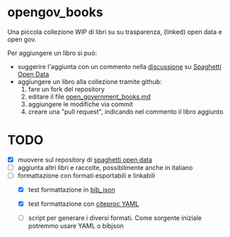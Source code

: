 
# opengov_books
Una piccola collezione WIP di libri su su trasparenza, (linked) open data e open gov.



Per aggiungere un libro si può:
* suggerire l'aggiunta con un commento nella [discussione](https://groups.google.com/forum/#!topic/spaghettiopendata/KV43kStNNE4) su [Spaghetti Open Data](https://groups.google.com/forum/#!topic/spaghettiopendata)
* aggiungere un libro alla collezione tramite github:
  1. fare un fork del repository
  2. editare il file [open_government_books.md](https://github.com/spaghetti-open-data/opengov_books/blob/master/open_government_books.md)
  3. aggiungere le modifiche via commit
  4. creare una "pull request", indicando nel commento il libro aggiunto


# TODO
- [x] muovere sul repository di [spaghetti open data](https://github.com/spaghetti-open-data)
- [ ] aggiunta altri libri e raccolte, possibilmente anche in italiano
- [ ] formattazione con formati esportabili e linkabili
  - [x] test formattazione in [bib_json](http://okfnlabs.org/bibjson/)
  - [x] test formattazione con [citeproc YAML](http://blog.martinfenner.org/2013/07/30/citeproc-yaml-for-bibliographies/)
  - [ ] script per generare i diversi formati. Come sorgente iniziale potremmo usare YAML o bibjson


